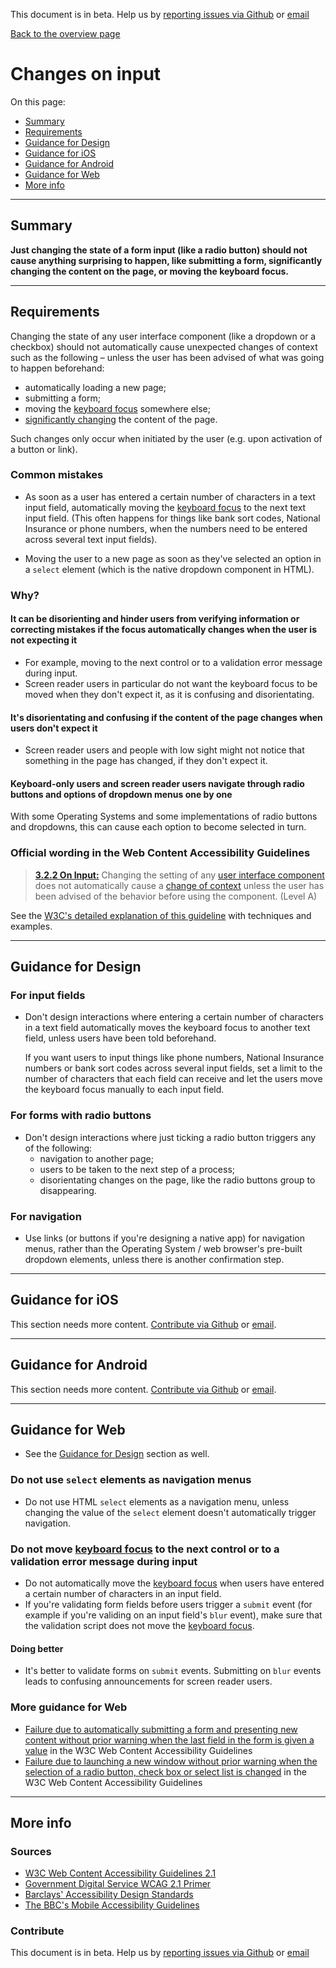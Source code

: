 This document is in beta. Help us by [reporting issues via Github](https://github.com/theappbusiness/accessibility-guidelines) or [email](mailto:jeanfrancois@theappbusiness.com)

[Back to the overview page](./../index.html)

# Changes on input

On this page:
* [Summary](#summary)
* [Requirements](#requirements)
* [Guidance for Design](#guidance-for-design)
* [Guidance for iOS](#guidance-for-ios)
* [Guidance for Android](#guidance-for-android)
* [Guidance for Web](#guidance-for-web)
* [More info](#more-info)

---

## Summary

**Just changing the state of a form input (like a radio button) should not cause anything surprising to happen, like submitting a form, significantly changing the content on the page, or moving the keyboard focus.**

---

## Requirements

Changing the state of any user interface component (like a dropdown or a checkbox) should not automatically cause unexpected changes of context such as the following – unless the user has been advised of what was going to happen beforehand:
* automatically loading a new page;
* submitting a form;
* moving the [keyboard focus](./definitions.md#keyboard-focus) somewhere else;
* [significantly changing](https://www.w3.org/TR/UNDERSTANDING-WCAG20/consistent-behavior-unpredictable-change.html#context-changedef) the content of the page.

Such changes only occur when initiated by the user (e.g. upon activation of a button or link).

### Common mistakes

* As soon as a user has entered a certain number of characters in a text input field, automatically moving the [keyboard focus](./definitions.md#keyboard-focus) to the next text input field. (This often happens for things like bank sort codes, National Insurance or phone numbers, when the numbers need to be entered across several text input fields).

* Moving the user to a new page as soon as they've selected an option in a `select` element (which is the native dropdown component in HTML).

### Why?

#### It can be disorienting and hinder users from verifying information or correcting mistakes if the focus automatically changes when the user is not expecting it

* For example, moving to the next control or to a validation error message during input.
* Screen reader users in particular do not want the keyboard focus to be moved when they don't expect it, as it is confusing and disorientating.

#### It's disorientating and confusing if the content of the page changes when users don't expect it

* Screen reader users and people with low sight might not notice that something in the page has changed, if they don't expect it.

#### Keyboard-only users and screen reader users navigate through radio buttons and options of dropdown menus one by one

With some Operating Systems and some implementations of radio buttons and dropdowns, this can cause each option to become selected in turn.

### Official wording in the Web Content Accessibility Guidelines

> [**3.2.2 On Input:**](https://www.w3.org/TR/UNDERSTANDING-WCAG20/consistent-behavior-unpredictable-change.html) Changing the setting of any [user interface component](https://www.w3.org/TR/UNDERSTANDING-WCAG20/consistent-behavior-unpredictable-change.html#user-interface-componentdef) does not automatically cause a [change of context](https://www.w3.org/TR/UNDERSTANDING-WCAG20/consistent-behavior-unpredictable-change.html#context-changedef) unless the user has been advised of the behavior before using the component. (Level A)

See the [W3C's detailed explanation of this guideline](https://www.w3.org/TR/UNDERSTANDING-WCAG20/consistent-behavior-unpredictable-change.html) with techniques and examples.

---

## Guidance for Design

### For input fields

* Don't design interactions where entering a certain number of characters in a text field automatically moves the keyboard focus to another text field, unless users have been told beforehand.
  
  If you want users to input things like phone numbers, National Insurance numbers or bank sort codes across several input fields, set a limit to the number of characters that each field can receive and let the users move the keyboard focus manually to each input field.

### For forms with radio buttons

* Don't design interactions where just ticking a radio button triggers any of the following:
  - navigation to another page;
  - users to be taken to the next step of a process;
  - disorientating changes on the page, like the radio buttons group to disappearing.

### For navigation

* Use links (or buttons if you're designing a native app) for navigation menus, rather than the Operating System / web browser's pre-built dropdown elements, unless there is another confirmation step.

---

## Guidance for iOS

This section needs more content. [Contribute via Github](https://github.com/theappbusiness/accessibility-guidelines/) or [email](mailto:kane.cheshire@theappbusiness.com).

---

## Guidance for Android

This section needs more content. [Contribute via Github](https://github.com/theappbusiness/accessibility-guidelines/) or [email](mailto:jeanfrancois@theappbusiness.com).

---

## Guidance for Web

* See the [Guidance for Design](#guidance-for-design) section as well.

### Do not use `select` elements as navigation menus

* Do not use HTML `select` elements as a navigation menu, unless changing the value of the `select` element doesn't automatically trigger navigation.

### Do not move [keyboard focus](./definitions.md#keyboard-focus) to the next control or to a validation error message during input

* Do not automatically move the [keyboard focus](./definitions.md#keyboard-focus) when users have entered a certain number of characters in an input field.
* If you're validating form fields before users trigger a `submit` event (for example if you're validing on an input field's `blur` event), make sure that the validation script does not move the [keyboard focus](./definitions.md#keyboard-focus).

#### Doing better

* It's better to validate forms on `submit` events. Submitting on `blur` events leads to confusing announcements for screen reader users.

### More guidance for Web

* [Failure due to automatically submitting a form and presenting new content without prior warning when the last field in the form is given a value](https://www.w3.org/TR/WCAG20-TECHS/F36) in the W3C Web Content Accessibility Guidelines
* [Failure due to launching a new window without prior warning when the selection of a radio button, check box or select list is changed](https://www.w3.org/TR/WCAG20-TECHS/F37) in the W3C Web Content Accessibility Guidelines

---

## More info

### Sources

* [W3C Web Content Accessibility Guidelines 2.1](https://www.w3.org/TR/WCAG21/)
* [Government Digital Service WCAG 2.1 Primer](https://alphagov.github.io/wcag-primer/)
* [Barclays' Accessibility Design Standards](https://home.barclays/who-we-are/our-suppliers/our-requirements-of-external-suppliers/)
* [The BBC's Mobile Accessibility Guidelines](https://www.bbc.co.uk/guidelines/futuremedia/accessibility/mobile/summary)

### Contribute

This document is in beta. Help us by [reporting issues via Github](https://github.com/theappbusiness/accessibility-guidelines) or [email](mailto:jeanfrancois@theappbusiness.com)